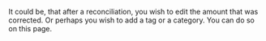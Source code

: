 It could be, that after a reconciliation, you wish to edit the amount that was corrected. Or perhaps you wish to add a tag or a category. You can do so on this page.